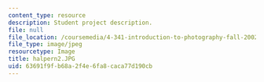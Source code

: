 ```yaml
---
content_type: resource
description: Student project description.
file: null
file_location: /coursemedia/4-341-introduction-to-photography-fall-2002/63691f9fb68a2f4e6fa8caca77d190cb_halpern2.JPG
file_type: image/jpeg
resourcetype: Image
title: halpern2.JPG
uid: 63691f9f-b68a-2f4e-6fa8-caca77d190cb
---
```

